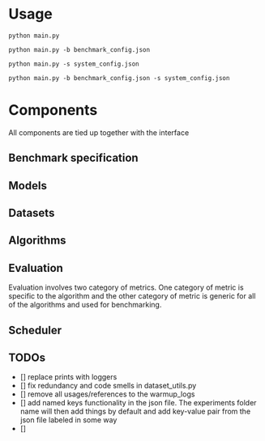 # Usage
`python main.py`

`python main.py -b benchmark_config.json`

`python main.py -s system_config.json`

`python main.py -b benchmark_config.json -s system_config.json`

# Components
All components are tied up together with the interface
## Benchmark specification
## Models
## Datasets
## Algorithms
## Evaluation
Evaluation involves two category of metrics. One category of metric is specific to the algorithm and the other category of metric is generic for all of the algorithms and used for benchmarking.
## Scheduler

## TODOs
- [] replace prints with loggers
- [] fix redundancy and code smells in dataset_utils.py
- [] remove all usages/references to the warmup_logs
- [] add named keys functionality in the json file. The experiments folder name will then add things by default and add key-value pair from the json file labeled in some way
- [] 